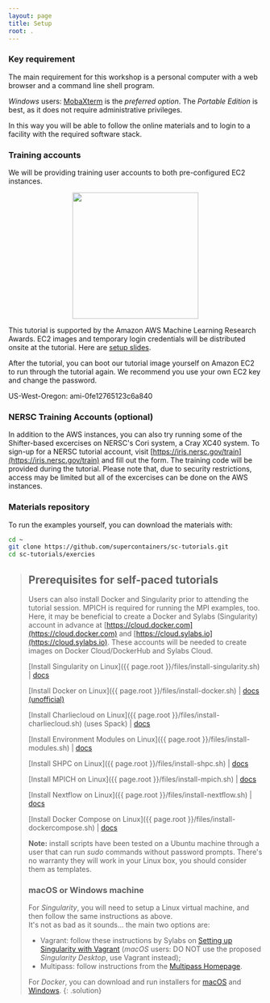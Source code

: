 ```yaml
---
layout: page
title: Setup
root: .
---
```



### Key requirement

The main requirement for this workshop is a personal computer with a web browser and a command line shell program.  

*Windows* users: [MobaXterm](https://mobaxterm.mobatek.net/download-home-edition.html) is the *preferred option*.  The *Portable Edition* is best, as it does not require administrative privileges.  
<!--Other acceptable options would be [Visual Studio Code](https://code.visualstudio.com/) or PuTTY, but you will also need to install [Cygwin/X](https://x.cygwin.com) to run the example on X11 applications.  -->
In this way you will be able to follow the online materials and to login to a facility with the required software stack.


### Training accounts

We will be providing training user accounts to both pre-configured EC2 instances.

<div style="text-align:center"><img src="fig/AWS_logo.png" width="250"></div>

This tutorial is supported by the Amazon AWS Machine Learning Research Awards. EC2 images and temporary login credentials will be distributed onsite at the tutorial. Here are <A HREF="https://drive.google.com/file/d/14l6LEfuXyH-E4rx2enMAaXrdRSZ-R1Fr/view?usp=share_link">setup slides</A>. 

After the tutorial, you can boot our tutorial image yourself on Amazon EC2 to run through the tutorial again. We recommend you use your own EC2 key and change the password.

US-West-Oregon: ami-0fe12765123c6a840


### NERSC Training Accounts (optional)

In addition to the AWS instances, you can also try running some of the Shifter-based excercises on NERSC's Cori system, a Cray XC40 system.  To sign-up for a NERSC tutorial account, visit
[https://iris.nersc.gov/train](https://iris.nersc.gov/train) and fill out the form.  The training code will be provided during the tutorial.  Please note that, due to security
restrictions, access may be limited but all of the excercises can be done on the AWS instances.


### Materials repository

To run the examples yourself, you can download the materials with:

```bash
cd ~
git clone https://github.com/supercontainers/sc-tutorials.git
cd sc-tutorials/exercies
```


> ## Prerequisites for self-paced tutorials
> 
> Users can also install Docker and Singularity prior to attending the tutorial session.  MPICH is required for running the MPI examples, too.  
> Here, it may be beneficial to create a Docker and Sylabs (Singularity) account in advance at [https://cloud.docker.com](https://cloud.docker.com) and [https://cloud.sylabs.io](https://cloud.sylabs.io).  These accounts will be needed to create images on Docker Cloud/DockerHub and Sylabs Cloud.
> 
> [Install Singularity on Linux]({{ page.root }}/files/install-singularity.sh) \| [docs](https://singularity.hpcng.org/user-docs/3.5/quick_start.html)
> 
> [Install Docker on Linux]({{ page.root }}/files/install-docker.sh) \| [docs (unofficial)](https://www.itzgeek.com/how-tos/linux/ubuntu-how-tos/how-to-install-docker-on-ubuntu-18-04-lts-bionic-beaver.html)
> 
> [Install Charliecloud on Linux]({{ page.root }}/files/install-charliecloud.sh) (uses Spack) \| [docs](https://hpc.github.io/charliecloud)
> 
> [Install Environment Modules on Linux]({{ page.root }}/files/install-modules.sh) \| [docs](http://modules.sourceforge.net)
> 
> [Install SHPC on Linux]({{ page.root }}/files/install-shpc.sh) \| [docs](https://singularity-hpc.readthedocs.io)
> 
> [Install MPICH on Linux]({{ page.root }}/files/install-mpich.sh) \| [docs](https://www.mpich.org/documentation/guides/)
> 
> [Install Nextflow on Linux]({{ page.root }}/files/install-nextflow.sh) \| [docs](https://www.nextflow.io/docs/latest/getstarted.html)
> 
> [Install Docker Compose on Linux]({{ page.root }}/files/install-dockercompose.sh) \| [docs](https://docs.docker.com/compose/)
> 
> **Note:** install scripts have been tested on a Ubuntu machine through a user that can run *sudo* commands without password prompts. There's no warranty they will work in your Linux box, you should consider them as templates.
> 
> ### macOS or Windows machine
> 
> For *Singularity*, you will need to setup a Linux virtual machine, and then follow the same instructions as above.  
> It's not as bad as it sounds... the main two options are:
>   - Vagrant: follow these instructions by Sylabs on [Setting up Singularity with Vagrant](https://singularity.hpcng.org/admin-docs/3.5/installation.html#installation-on-windows-or-mac) (*macOS* users: DO NOT use the proposed *Singularity Desktop*, use Vagrant instead);
>   - Multipass: follow instructions from the [Multipass Homepage](https://multipass.run).
> 
> For *Docker*, you can download and run installers for [macOS](https://hub.docker.com/editions/community/docker-ce-desktop-mac/) and [Windows](https://hub.docker.com/editions/community/docker-ce-desktop-windows/).
{: .solution}
